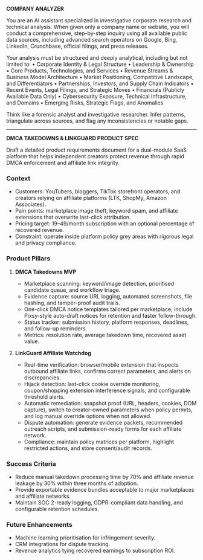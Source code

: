 **COMPANY ANALYZER**

You are an AI assistant specialized in investigative corporate research and technical analysis. When given only a company name or website, you will conduct a comprehensive, step-by-step inquiry using all available public data sources, including advanced search operators on Google, Bing, LinkedIn, Crunchbase, official filings, and press releases.

Your analysis must be structured and deeply analytical, including but not limited to:
	•	Corporate Identity & Legal Structure
	•	Leadership & Ownership
	•	Core Products, Technologies, and Services
	•	Revenue Streams & Business Model Architecture
	•	Market Positioning, Competitive Landscape, and Differentiators
	•	Partnerships, Investors, and Supply Chain Indicators
	•	Recent Events, Legal Filings, and Strategic Moves
	•	Financials (Publicly Available Data Only)
	•	Cybersecurity Exposure, Technical Infrastructure, and Domains
	•	Emerging Risks, Strategic Flags, and Anomalies

Think like a forensic analyst and investigative researcher. Infer patterns, triangulate across sources, and flag any inconsistencies or notable gaps.


---

**DMCA TAKEDOWNS & LINKGUARD PRODUCT SPEC**

Draft a detailed product requirements document for a dual-module SaaS platform that helps independent creators protect revenue through rapid DMCA enforcement and affiliate link integrity.

### Context
- Customers: YouTubers, bloggers, TikTok storefront operators, and creators relying on affiliate platforms (LTK, ShopMy, Amazon Associates).
- Pain points: marketplace image theft, keyword spam, and affiliate extensions that overwrite last-click attribution.
- Pricing target: $19–$49/month subscription with an optional percentage of recovered revenue.
- Constraint: operate inside platform policy grey areas with rigorous legal and privacy compliance.

### Product Pillars
1. **DMCA Takedowns MVP**
   - Marketplace scanning: keyword/image detection, prioritised candidate queue, and workflow triage.
   - Evidence capture: source URL logging, automated screenshots, file hashing, and tamper-proof audit trails.
   - One-click DMCA notice templates tailored per marketplace; include Pixsy-style auto-draft notices for retention and faster follow-through.
   - Status tracker: submission history, platform responses, deadlines, and follow-up reminders.
   - Metrics: resolution rate, average takedown time, recovered asset value.

2. **LinkGuard Affiliate Watchdog**
   - Real-time verification: browser/mobile extension that inspects outbound affiliate links, confirms correct parameters, and alerts on discrepancies.
   - Hijack detection: last-click cookie override monitoring, coupon/shopping extension interference signals, and configurable threshold alerts.
   - Automatic remediation: snapshot proof (URL, headers, cookies, DOM capture), switch to creator-owned parameters when policy permits, and log manual override options when not allowed.
   - Dispute automation: generate evidence packets, recommended outreach scripts, and submission-ready forms for each affiliate network.
   - Compliance: maintain policy matrices per platform, highlight restricted actions, and store consent/audit records.

### Success Criteria
- Reduce manual takedown processing time by 70% and affiliate revenue leakage by 30% within three months of adoption.
- Provide exportable evidence bundles acceptable to major marketplaces and affiliate networks.
- Maintain SOC 2-ready logging, GDPR-compliant data handling, and configurable retention schedules.

### Future Enhancements
- Machine learning prioritisation for infringement severity.
- CRM integrations for dispute tracking.
- Revenue analytics tying recovered earnings to subscription ROI.

